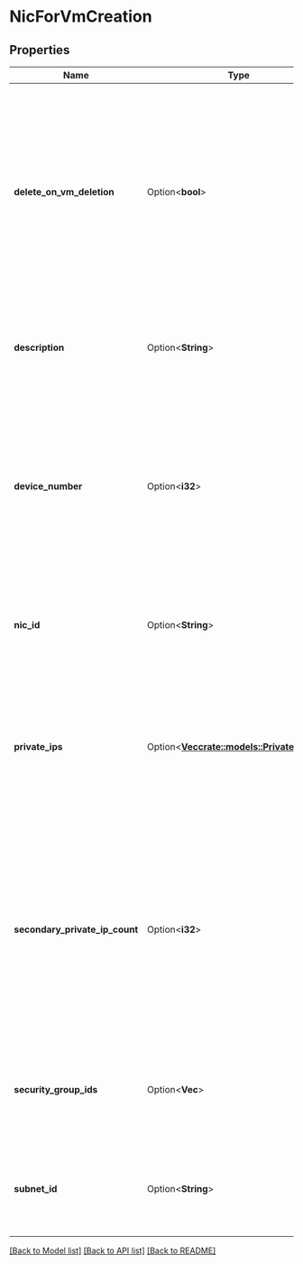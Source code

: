 # NicForVmCreation

## Properties

Name | Type | Description | Notes
------------ | ------------- | ------------- | -------------
**delete_on_vm_deletion** | Option<**bool**> | By default or if set to true, the NIC is deleted when the VM is terminated. You can specify this parameter only for a new NIC. To modify this value for an existing NIC, see [UpdateNic](#updatenic). | [optional]
**description** | Option<**String**> | The description of the NIC, if you are creating a NIC when creating the VM. | [optional]
**device_number** | Option<**i32**> | The index of the VM device for the NIC attachment (between 0 and 7, both included). This parameter is required if you create a NIC when creating the VM. | [optional]
**nic_id** | Option<**String**> | The ID of the NIC, if you are attaching an existing NIC when creating a VM. | [optional]
**private_ips** | Option<[**Vec<crate::models::PrivateIpLight>**](PrivateIpLight.md)> | One or more private IPs to assign to the NIC, if you create a NIC when creating a VM. Only one private IP can be the primary private IP. | [optional]
**secondary_private_ip_count** | Option<**i32**> | The number of secondary private IPs, if you create a NIC when creating a VM. This parameter cannot be specified if you specified more than one private IP in the `PrivateIps` parameter. | [optional]
**security_group_ids** | Option<**Vec<String>**> | One or more IDs of security groups for the NIC, if you acreate a NIC when creating a VM. | [optional]
**subnet_id** | Option<**String**> | The ID of the Subnet for the NIC, if you create a NIC when creating a VM. | [optional]

[[Back to Model list]](../README.md#documentation-for-models) [[Back to API list]](../README.md#documentation-for-api-endpoints) [[Back to README]](../README.md)


